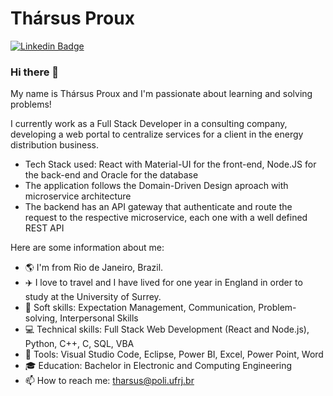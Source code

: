 # Thársus Proux
[![Linkedin Badge](https://img.shields.io/badge/-LinkedIn-blue?style=flat-square&logo=Linkedin&logoColor=white&link=https://www.linkedin.com/in/tharsus-proux/)](https://www.linkedin.com/in/tharsus-proux/)

### Hi there 👋

My name is Thársus Proux and I'm passionate about learning and solving problems!

I currently work as a Full Stack Developer in a consulting company, developing a web portal to centralize services for a client in the energy distribution business.
- Tech Stack used: React with Material-UI for the front-end, Node.JS for the back-end and Oracle for the database
- The application follows the Domain-Driven Design aproach with microservice architecture
- The backend has an API gateway that authenticate and route the request to the respective microservice, each one with a well defined REST API

Here are some information about me:
- :earth_americas: I'm from Rio de Janeiro, Brazil.
- :airplane: I love to travel and I have lived for one year in England in order to study at the University of Surrey.
- :mag_right: Soft skills: Expectation Management, Communication, Problem-solving, Interpersonal Skills
- :computer: Technical skills: Full Stack Web Development (React and Node.js), Python, C++, C, SQL, VBA
- :wrench: Tools: Visual Studio Code, Eclipse, Power BI, Excel, Power Point, Word
- :mortar_board: Education: Bachelor in Electronic and Computing Engineering
- :mailbox: How to reach me: tharsus@poli.ufrj.br
